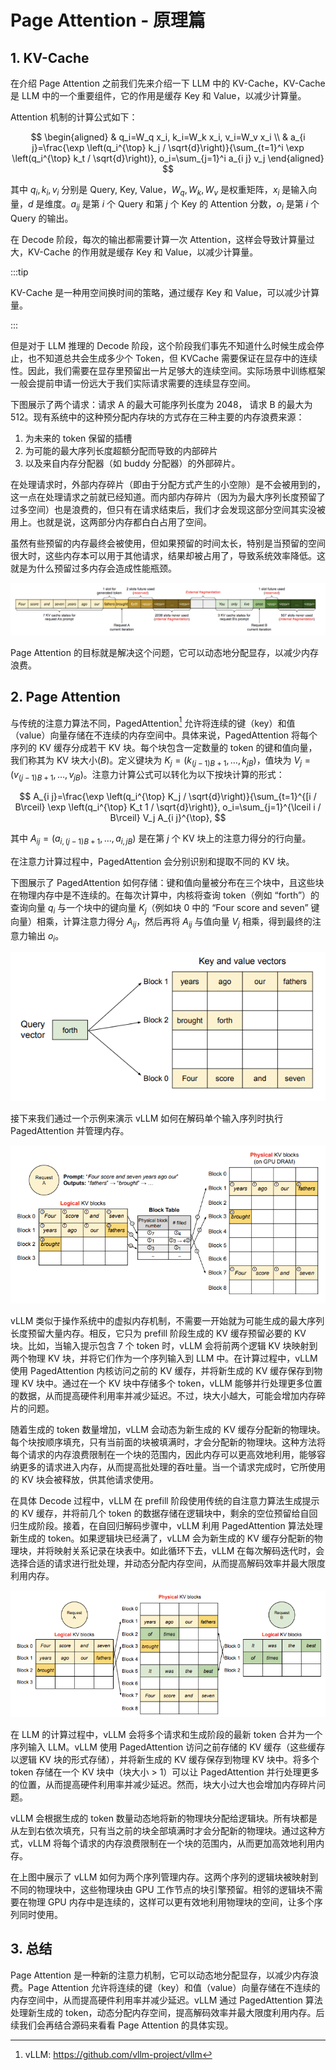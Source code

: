 # Page Attention - 原理篇

## 1. KV-Cache

在介绍 Page Attention 之前我们先来介绍一下 LLM 中的 KV-Cache，KV-Cache 是 LLM 中的一个重要组件，它的作用是缓存 Key 和 Value，以减少计算量。

Attention 机制的计算公式如下：

$$
\begin{aligned}
& q_i=W_q x_i, k_i=W_k x_i, v_i=W_v x_i \\
& a_{i j}=\frac{\exp \left(q_i^{\top} k_j / \sqrt{d}\right)}{\sum_{t=1}^i \exp \left(q_i^{\top} k_t / \sqrt{d}\right)}, o_i=\sum_{j=1}^i a_{i j} v_j
\end{aligned}
$$

其中 $q_i, k_i, v_i$ 分别是 Query, Key, Value，$W_q, W_k, W_v$ 是权重矩阵，$x_i$ 是输入向量，$d$ 是维度。$a_{i j}$ 是第 $i$ 个 Query 和第 $j$ 个 Key 的 Attention 分数，$o_i$ 是第 $i$ 个 Query 的输出。

在 Decode 阶段，每次的输出都需要计算一次 Attention，这样会导致计算量过大，KV-Cache 的作用就是缓存 Key 和 Value，以减少计算量。

:::tip

KV-Cache 是一种用空间换时间的策略，通过缓存 Key 和 Value，可以减少计算量。

:::

但是对于 LLM 推理的 Decode 阶段，这个阶段我们事先不知道什么时候生成会停止，也不知道总共会生成多少个 Token，但 KVCache 需要保证在显存中的连续性。因此，我们需要在显存里预留出一片足够大的连续空间。实际场景中训练框架一般会提前申请一份远大于我们实际请求需要的连续显存空间。

下图展示了两个请求：请求 A 的最大可能序列长度为 2048， 请求 B 的最大为 512。现有系统中的这种预分配内存块的方式存在三种主要的内存浪费来源：

1. 为未来的 token 保留的插槽
2. 为可能的最大序列长度超额分配而导致的内部碎片
3. 以及来自内存分配器（如 buddy 分配器）的外部碎片。

在处理请求时，外部内存碎片（即由于分配方式产生的小空隙）是不会被用到的，这一点在处理请求之前就已经知道。而内部内存碎片（因为为最大序列长度预留了过多空间）也是浪费的，但只有在请求结束后，我们才会发现这部分空间其实没被用上。也就是说，这两部分内存都白白占用了空间。

虽然有些预留的内存最终会被使用，但如果预留的时间太长，特别是当预留的空间很大时，这些内存本可以用于其他请求，结果却被占用了，导致系统效率降低。这就是为什么预留过多内存会造成性能瓶颈。

![picture 4](images/6dc1323d485f6649a19fe6cc7b712746de7a8c677ca09fc9b65d504ff5b18c00.png)  


Page Attention 的目标就是解决这个问题，它可以动态地分配显存，以减少内存浪费。

## 2. Page Attention


与传统的注意力算法不同，PagedAttention[^1] 允许将连续的键（key）和值（value）向量存储在不连续的内存空间中。具体来说，PagedAttention 将每个序列的 KV 缓存分成若干 KV 块。每个块包含一定数量的 token 的键和值向量，我们称其为 KV 块大小$(B)$。定义键块为 $K_j=\left(k_{(j-1) B+1}, \ldots, k_{j B}\right)$，值块为 $V_j=\left(v_{(j-1) B+1}, \ldots, v_{j B}\right)$。注意力计算公式可以转化为以下按块计算的形式：

$$
A_{i j}=\frac{\exp \left(q_i^{\top} K_j / \sqrt{d}\right)}{\sum_{t=1}^{[i / B\rceil} \exp \left(q_i^{\top} K_t 1 / \sqrt{d}\right)}, o_i=\sum_{j=1}^{\lceil i / B\rceil} V_j A_{i j}^{\top},
$$


其中 $A_{i j}=\left(a_{i,(j-1) B+1}, \ldots, a_{i, j B}\right)$ 是在第 $j$ 个 KV 块上的注意力得分的行向量。

在注意力计算过程中，PagedAttention 会分别识别和提取不同的 KV 块。

下图展示了 PagedAttention 如何存储：键和值向量被分布在三个块中，且这些块在物理内存中是不连续的。在每次计算中，内核将查询 token（例如 “forth”）的查询向量 $q_i$ 与一个块中的键向量 $K_j$（例如块 0 中的 “Four score and seven” 键向量）相乘，计算注意力得分 $A_{i j}$，然后再将 $A_{i j}$ 与值向量 $V_j$ 相乘，得到最终的注意力输出 $o_i$。

![picture 5](images/126019db0548c4300504b8d3fd4042eb1387dd153236ed4ea0708aba9fb707af.png)  


接下来我们通过一个示例来演示 vLLM 如何在解码单个输入序列时执行 PagedAttention 并管理内存。

![picture 6](images/84157a2a4c8202fb88d7e2050d99e2e0c7d93f8d7b674bc760cb7b493af3c975.png)  

vLLM 类似于操作系统中的虚拟内存机制，不需要一开始就为可能生成的最大序列长度预留大量内存。相反，它只为 prefill 阶段生成的 KV 缓存预留必要的 KV 块。比如，当输入提示包含 7 个 token 时，vLLM 会将前两个逻辑 KV 块映射到两个物理 KV 块，并将它们作为一个序列输入到 LLM 中。在计算过程中，vLLM 使用 PagedAttention 内核访问之前的 KV 缓存，并将新生成的 KV 缓存保存到物理 KV 块中。通过在一个 KV 块中存储多个 token，vLLM 能够并行处理更多位置的数据，从而提高硬件利用率并减少延迟。不过，块大小越大，可能会增加内存碎片的问题。

随着生成的 token 数量增加，vLLM 会动态为新生成的 KV 缓存分配新的物理块。每个块按顺序填充，只有当前面的块被填满时，才会分配新的物理块。这种方法将每个请求的内存浪费限制在一个块的范围内，因此内存可以更高效地利用，能够容纳更多的请求进入内存，从而提高批处理的吞吐量。当一个请求完成时，它所使用的 KV 块会被释放，供其他请求使用。

在具体 Decode 过程中，vLLM 在 prefill 阶段使用传统的自注意力算法生成提示的 KV 缓存，并将前几个 token 的数据存储在逻辑块中，剩余的空位预留给自回归生成阶段。接着，在自回归解码步骤中，vLLM 利用 PagedAttention 算法处理新生成的 token。如果逻辑块已经满了，vLLM 会为新生成的 KV 缓存分配新的物理块，并将映射关系记录在块表中。如此循环下去，vLLM 在每次解码迭代时，会选择合适的请求进行批处理，并动态分配内存空间，从而提高解码效率并最大限度利用内存。

![picture 7](images/fc42f820938dcdfed1836bef91dd3b4709bc531061a853181b94ef81d3e6f847.png)  

在 LLM 的计算过程中，vLLM 会将多个请求和生成阶段的最新 token 合并为一个序列输入 LLM。vLLM 使用 PagedAttention 访问之前存储的 KV 缓存（这些缓存以逻辑 KV 块的形式存储），并将新生成的 KV 缓存保存到物理 KV 块中。将多个 token 存储在一个 KV 块中（块大小 > 1）可以让 PagedAttention 并行处理更多的位置，从而提高硬件利用率并减少延迟。然而，块大小过大也会增加内存碎片问题。

vLLM 会根据生成的 token 数量动态地将新的物理块分配给逻辑块。所有块都是从左到右依次填充，只有当之前的块全部填满时才会分配新的物理块。通过这种方式，vLLM 将每个请求的内存浪费限制在一个块的范围内，从而更加高效地利用内存。

在上图中展示了 vLLM 如何为两个序列管理内存。这两个序列的逻辑块被映射到不同的物理块中，这些物理块由 GPU 工作节点的块引擎预留。相邻的逻辑块不需要在物理 GPU 内存中是连续的，这样可以更有效地利用物理块的空间，让多个序列同时使用。

## 3. 总结

Page Attention 是一种新的注意力机制，它可以动态地分配显存，以减少内存浪费。Page Attention 允许将连续的键（key）和值（value）向量存储在不连续的内存空间中，从而提高硬件利用率并减少延迟。vLLM 通过 PagedAttention 算法处理新生成的 token，动态分配内存空间，提高解码效率并最大限度利用内存。后续我们会再结合源码来看看 Page Attention 的具体实现。


[^1]: vLLM: https://github.com/vllm-project/vllm